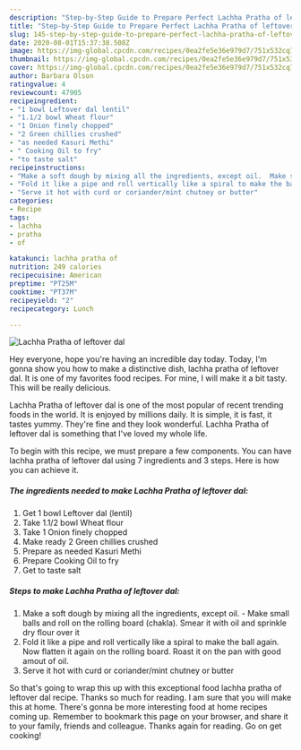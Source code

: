 ```yaml
---
description: "Step-by-Step Guide to Prepare Perfect Lachha Pratha of leftover dal"
title: "Step-by-Step Guide to Prepare Perfect Lachha Pratha of leftover dal"
slug: 145-step-by-step-guide-to-prepare-perfect-lachha-pratha-of-leftover-dal
date: 2020-08-01T15:37:38.508Z
image: https://img-global.cpcdn.com/recipes/0ea2fe5e36e979d7/751x532cq70/lachha-pratha-of-leftover-dal-recipe-main-photo.jpg
thumbnail: https://img-global.cpcdn.com/recipes/0ea2fe5e36e979d7/751x532cq70/lachha-pratha-of-leftover-dal-recipe-main-photo.jpg
cover: https://img-global.cpcdn.com/recipes/0ea2fe5e36e979d7/751x532cq70/lachha-pratha-of-leftover-dal-recipe-main-photo.jpg
author: Barbara Olson
ratingvalue: 4
reviewcount: 47905
recipeingredient:
- "1 bowl Leftover dal lentil"
- "1.1/2 bowl Wheat flour"
- "1 Onion finely chopped"
- "2 Green chillies crushed"
- "as needed Kasuri Methi"
- " Cooking Oil to fry"
- "to taste salt"
recipeinstructions:
- "Make a soft dough by mixing all the ingredients, except oil.  Make small balls and roll on the rolling board (chakla). Smear it with oil and sprinkle dry flour over it"
- "Fold it like a pipe and roll vertically like a spiral to make the ball again. Now flatten it again on the rolling board. Roast it on the pan with good amout of oil."
- "Serve it hot with curd or coriander/mint chutney or butter"
categories:
- Recipe
tags:
- lachha
- pratha
- of

katakunci: lachha pratha of 
nutrition: 249 calories
recipecuisine: American
preptime: "PT25M"
cooktime: "PT37M"
recipeyield: "2"
recipecategory: Lunch

---
```



![Lachha Pratha of leftover dal](https://img-global.cpcdn.com/recipes/0ea2fe5e36e979d7/751x532cq70/lachha-pratha-of-leftover-dal-recipe-main-photo.jpg)

Hey everyone, hope you're having an incredible day today. Today, I'm gonna show you how to make a distinctive dish, lachha pratha of leftover dal. It is one of my favorites food recipes. For mine, I will make it a bit tasty. This will be really delicious.



Lachha Pratha of leftover dal is one of the most popular of recent trending foods in the world. It is enjoyed by millions daily. It is simple, it is fast, it tastes yummy. They're fine and they look wonderful. Lachha Pratha of leftover dal is something that I've loved my whole life.


To begin with this recipe, we must prepare a few components. You can have lachha pratha of leftover dal using 7 ingredients and 3 steps. Here is how you can achieve it.

<!--inarticleads1-->

##### The ingredients needed to make Lachha Pratha of leftover dal:

1. Get 1 bowl Leftover dal (lentil)
1. Take 1.1/2 bowl Wheat flour
1. Take 1 Onion finely chopped
1. Make ready 2 Green chillies crushed
1. Prepare as needed Kasuri Methi
1. Prepare  Cooking Oil to fry
1. Get to taste salt




<!--inarticleads2-->

##### Steps to make Lachha Pratha of leftover dal:

1. Make a soft dough by mixing all the ingredients, except oil.  - Make small balls and roll on the rolling board (chakla). Smear it with oil and sprinkle dry flour over it
1. Fold it like a pipe and roll vertically like a spiral to make the ball again. Now flatten it again on the rolling board. Roast it on the pan with good amout of oil.
1. Serve it hot with curd or coriander/mint chutney or butter




So that's going to wrap this up with this exceptional food lachha pratha of leftover dal recipe. Thanks so much for reading. I am sure that you will make this at home. There's gonna be more interesting food at home recipes coming up. Remember to bookmark this page on your browser, and share it to your family, friends and colleague. Thanks again for reading. Go on get cooking!
